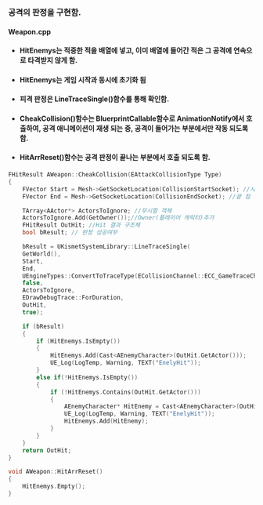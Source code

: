 ### 공격의 판정을 구현함.

#### Weapon.cpp
+ #### HitEnemys는 적중한 적을 배열에 넣고, 이미 배열에 들어간 적은 그 공격에 연속으로 타격받지 않게 함.
+ #### HitEnemys는 게임 시작과 동시에 초기화 됨
+ #### 피격 판정은 LineTraceSingle()함수를 통해 확인함.
+ #### CheakCollision()함수는 BluerprintCallable함수로 AnimationNotify에서 호출하여, 공격 애니메이션이 재생 되는 중, 공격이 들어가는 부분에서만 작동 되도록 함.
+ #### HitArrReset()함수는 공격 판정이 끝나는 부분에서 호출 되도록 함.

```cpp
FHitResult AWeapon::CheakCollision(EAttackCollisionType Type)
{
	FVector Start = Mesh->GetSocketLocation(CollisionStartSocket); //시작 점
	FVector End = Mesh->GetSocketLocation(CollisionEndSocket); //끝 점

	TArray<AActor*> ActorsToIgnore; //무시할 객체
	ActorsToIgnore.Add(GetOwner());//Owner(플레이어 캐릭터)추가
	FHitResult OutHit; //Hit 결과 구조체
	bool bResult; // 판정 성공여부

	bResult = UKismetSystemLibrary::LineTraceSingle(
	GetWorld(),
	Start,
	End,
	UEngineTypes::ConvertToTraceType(ECollisionChannel::ECC_GameTraceChannel2),
	false,
	ActorsToIgnore,
	EDrawDebugTrace::ForDuration,
	OutHit,
	true);

	if (bResult)
	{
		if (HitEnemys.IsEmpty())
		{
			HitEnemys.Add(Cast<AEnemyCharacter>(OutHit.GetActor()));
			UE_Log(LogTemp, Warning, TEXT("EnelyHit"));
		}
		else if(!HitEnemys.IsEmpty())
		{
			if (!HitEnemys.Contains(OutHit.GetActor()))
			{
				AEnemyCharacter* HitEnemy = Cast<AEnemyCharacter>(OutHit.GetActor());
				UE_Log(LogTemp, Warning, TEXT("EnelyHit"));
				HitEnemys.Add(HitEnemy);
			}
		}
	}
	return OutHit;
}

void AWeapon::HitArrReset()
{
	HitEnemys.Empty();
}
```
